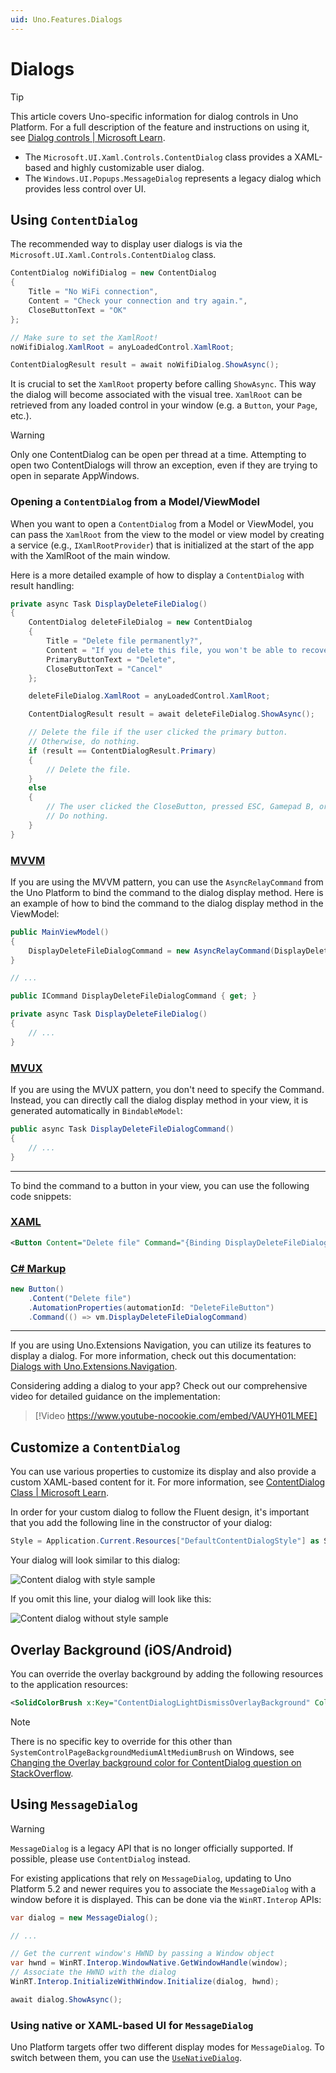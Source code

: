 ```yaml
---
uid: Uno.Features.Dialogs
---
```


# Dialogs

> [!TIP]
> This article covers Uno-specific information for dialog controls in Uno Platform. For a full description of the feature and instructions on using it, see [Dialog controls | Microsoft Learn](https://learn.microsoft.com/windows/apps/design/controls/dialogs-and-flyouts/dialogs).

* The `Microsoft.UI.Xaml.Controls.ContentDialog` class provides a XAML-based and highly customizable user dialog.
* The `Windows.UI.Popups.MessageDialog` represents a legacy dialog which provides less control over UI.

## Using `ContentDialog`

The recommended way to display user dialogs is via the `Microsoft.UI.Xaml.Controls.ContentDialog` class.

```csharp
ContentDialog noWifiDialog = new ContentDialog
{
    Title = "No WiFi connection",
    Content = "Check your connection and try again.",
    CloseButtonText = "OK"
};

// Make sure to set the XamlRoot!
noWifiDialog.XamlRoot = anyLoadedControl.XamlRoot;

ContentDialogResult result = await noWifiDialog.ShowAsync();
```

It is crucial to set the `XamlRoot` property before calling `ShowAsync`. This way the dialog will become associated with the visual tree. `XamlRoot` can be retrieved from any loaded control in your window (e.g. a `Button`, your `Page`, etc.).

> [!WARNING]
> Only one ContentDialog can be open per thread at a time. Attempting to open two ContentDialogs will throw an exception, even if they are trying to open in separate AppWindows.

### Opening a `ContentDialog` from a Model/ViewModel

When you want to open a `ContentDialog` from a Model or ViewModel, you can pass the `XamlRoot` from the view to the model or view model by creating a service (e.g., `IXamlRootProvider`) that is initialized at the start of the app with the XamlRoot of the main window.

Here is a more detailed example of how to display a `ContentDialog` with result handling:

```csharp
private async Task DisplayDeleteFileDialog()
{
    ContentDialog deleteFileDialog = new ContentDialog
    {
        Title = "Delete file permanently?",
        Content = "If you delete this file, you won't be able to recover it. Do you want to delete it?",
        PrimaryButtonText = "Delete",
        CloseButtonText = "Cancel"
    };

    deleteFileDialog.XamlRoot = anyLoadedControl.XamlRoot;

    ContentDialogResult result = await deleteFileDialog.ShowAsync();

    // Delete the file if the user clicked the primary button.
    // Otherwise, do nothing.
    if (result == ContentDialogResult.Primary)
    {
        // Delete the file.
    }
    else
    {
        // The user clicked the CloseButton, pressed ESC, Gamepad B, or the system back button.
        // Do nothing.
    }
}
```

### [MVVM](#tab/mvvm)

If you are using the MVVM pattern, you can use the `AsyncRelayCommand` from the Uno Platform to bind the command to the dialog display method. Here is an example of how to bind the command to the dialog display method in the ViewModel:

```csharp
public MainViewModel()
{
    DisplayDeleteFileDialogCommand = new AsyncRelayCommand(DisplayDeleteFileDialog);
}

// ...

public ICommand DisplayDeleteFileDialogCommand { get; }

private async Task DisplayDeleteFileDialog()
{
    // ...
}
```

### [MVUX](#tab/mvux)

If you are using the MVUX pattern, you don't need to specify the Command. Instead, you can directly call the dialog display method in your view, it is generated automatically in `BindableModel`:

```csharp
public async Task DisplayDeleteFileDialogCommand()
{
    // ...
}
```

---

To bind the command to a button in your view, you can use the following code snippets:

### [XAML](#tab/xaml)

```xml
<Button Content="Delete file" Command="{Binding DisplayDeleteFileDialogCommand}" />
```

### [C# Markup](#tab/cs-markup)

```csharp
new Button()
    .Content("Delete file")
    .AutomationProperties(automationId: "DeleteFileButton")
    .Command(() => vm.DisplayDeleteFileDialogCommand)
```

---

If you are using Uno.Extensions Navigation, you can utilize its features to display a dialog. For more information, check out this documentation: [Dialogs with Uno.Extensions.Navigation](xref:Uno.Extensions.Navigation.HowToShowDialog).

Considering adding a dialog to your app? Check out our comprehensive video for detailed guidance on the implementation:

> [!Video https://www.youtube-nocookie.com/embed/VAUYH01LMEE]

## Customize a `ContentDialog`

You can use various properties to customize its display and also provide a custom XAML-based content for it. For more information, see [ContentDialog Class | Microsoft Learn](https://learn.microsoft.com/windows/windows-app-sdk/api/winrt/microsoft.ui.xaml.controls.contentdialog).

In order for your custom dialog to follow the Fluent design, it's important that you add the following line in the constructor of your dialog:

```csharp
Style = Application.Current.Resources["DefaultContentDialogStyle"] as Style;
```

Your dialog will look similar to this dialog:

![Content dialog with style sample](../Assets/features/contentdialog/withstyle.png)

If you omit this line, your dialog will look like this:

![Content dialog without style sample](../Assets/features/contentdialog/withoutstyle.png)

## Overlay Background (iOS/Android)

You can override the overlay background by adding the following resources to the application resources:

```xml
<SolidColorBrush x:Key="ContentDialogLightDismissOverlayBackground" Color="#99000000" />
```

> [!NOTE]
> There is no specific key to override for this other than `SystemControlPageBackgroundMediumAltMediumBrush` on Windows, see [Changing the Overlay background color for ContentDialog question on StackOverflow](https://stackoverflow.com/a/40397576).

## Using `MessageDialog`

> [!WARNING]
> `MessageDialog` is a legacy API that is no longer officially supported. If possible, please use `ContentDialog` instead.

For existing applications that rely on `MessageDialog`, updating to Uno Platform 5.2 and newer requires you to associate the `MessageDialog` with a window before it is displayed. This can be done via the `WinRT.Interop` APIs:

```csharp
var dialog = new MessageDialog();

// ...

// Get the current window's HWND by passing a Window object
var hwnd = WinRT.Interop.WindowNative.GetWindowHandle(window);
// Associate the HWND with the dialog
WinRT.Interop.InitializeWithWindow.Initialize(dialog, hwnd);

await dialog.ShowAsync();
```

### Using native or XAML-based UI for `MessageDialog`

Uno Platform targets offer two different display modes for `MessageDialog`. To switch between them, you can use the [`UseNativeDialog`](../feature-flags.md#messagedialog).
